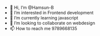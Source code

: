 - 👋 Hi, I’m @Hamsun-B
- 👀 I’m interested in Frontend development
- 🌱 I’m currently learning javascript
- 💞️ I’m looking to collaborate on webdesign
- 📫 How to reach me 9789668135

<!---
Hamsun-B/Hamsun-B is a ✨ Frontend developer ✨ repository because its `README.md` (this file) appears on your GitHub profile.
You can click the Preview link to take a look at your changes.
--->
